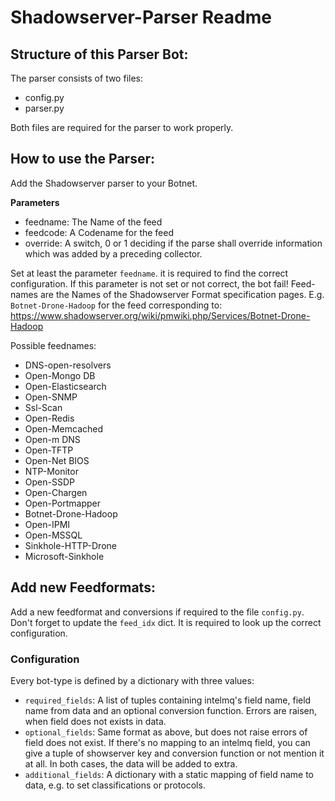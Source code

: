 # Shadowserver-Parser Readme

## Structure of this Parser Bot:
The parser consists of two files:
 * config.py
 * parser.py

Both files are required for the parser to work properly.


## How to use the Parser:
Add the Shadowserver parser to your Botnet.

**Parameters**
 * feedname: The Name of the feed
 * feedcode: A Codename for the feed
 * override: A switch, 0 or 1 deciding if the parse shall override information
   which was added by a preceding collector.

Set at least the parameter `feedname`. it is required to find the correct
configuration. If this parameter is not set or not correct, the bot fail!
Feed-names are the Names of the Shadowserver Format specification pages.
E.g. `Botnet-Drone-Hadoop` for the feed corresponding to:
https://www.shadowserver.org/wiki/pmwiki.php/Services/Botnet-Drone-Hadoop

Possible feednames:
* DNS-open-resolvers
* Open-Mongo DB
* Open-Elasticsearch
* Open-SNMP
* Ssl-Scan
* Open-Redis
* Open-Memcached
* Open-m DNS
* Open-TFTP
* Open-Net BIOS
* NTP-Monitor
* Open-SSDP
* Open-Chargen
* Open-Portmapper
* Botnet-Drone-Hadoop
* Open-IPMI
* Open-MSSQL
* Sinkhole-HTTP-Drone
* Microsoft-Sinkhole


## Add new Feedformats:
Add a new feedformat and conversions if required to the file
`config.py`. Don't forget to update the `feed_idx` dict.
It is required to look up the correct configuration.

### Configuration

Every bot-type is defined by a dictionary with three values:
- `required_fields`: A list of tuples containing intelmq's field name, field
  name from data and an optional conversion function. Errors are raisen, when
  field does not exists in data.
- `optional_fields`: Same format as above, but does not raise errors of field
  does not exist. If there's no mapping to an intelmq field, you can give a
  tuple of showserver key and conversion function or not mention it at all.
  In both cases, the data will be added to extra.
- `additional_fields`: A dictionary with a static mapping of field name to
  data, e.g. to set classifications or protocols.